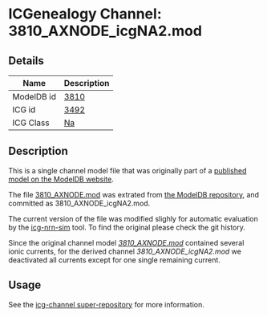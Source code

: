 # ICGenealogy Channel: 3810\_AXNODE\_icgNA2.mod

## Details

Name | Description
---- | -----------
ModelDB id | [3810](http://senselab.med.yale.edu/ModelDB/ShowModel.cshtml?model=3810)
ICG id | [3492](http://icg.neurotheory.ox.ac.uk/channels/2/3492)
ICG Class | [Na](http://icg.neurotheory.ox.ac.uk/channels/2)

## Description

This is a single channel model file that was originally part of a [published model on the ModelDB website](http://senselab.med.yale.edu/ModelDB/ShowModel.cshtml?model=3810).


The file [3810\_AXNODE.mod](3810_AXNODE_icgNA2.mod) was extrated from [the ModelDB repository](http://senselab.med.yale.edu/ModelDB/ShowModel.cshtml?model=3810), and committed as 3810\_AXNODE\_icgNA2.mod.

The current version of the file was modified slighly for automatic evaluation by the [icg-nrn-sim](https://github.com/icgenealogy/icg-nrn-sim) tool. To find the original please check the git history.

Since the original channel model *[3810\_AXNODE.mod](http://senselab.med.yale.edu/ModelDB/ShowModel.cshtml?model=3810)* contained several ionic currents, for the derived channel *3810\_AXNODE\_icgNA2.mod* we deactivated all currents except for one single remaining current.


## Usage

See the [icg-channel super-repository](https://github.com/icgenealogy/icg-channels) for more information.